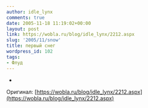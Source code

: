 ```yaml
---
author: idle_lynx
comments: true
date: 2005-11-18 11:19:02+00:00
layout: post
link: https://wobla.ru/blog/idle_lynx/2212.aspx
slug: '2005/11/snow'
title: первый снег
wordpress_id: 102
tags:
- Флуд
---
```


*

Оригинал: [https://wobla.ru/blog/idle_lynx/2212.aspx](https://wobla.ru/blog/idle_lynx/2212.aspx)

